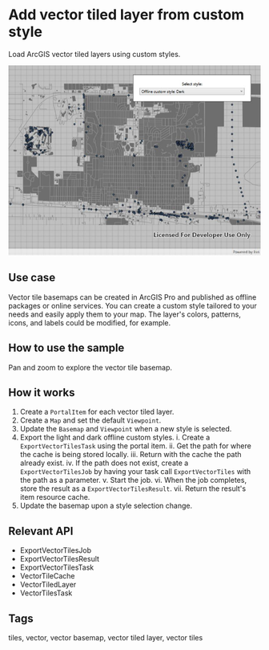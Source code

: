 # Add vector tiled layer from custom style

Load ArcGIS vector tiled layers using custom styles.

![Image of offline vector tiled layer custom style](AddVectorTiledLayerFromCustomStyle.jpg)

## Use case

Vector tile basemaps can be created in ArcGIS Pro and published as offline packages or online services. You can create a custom style tailored to your needs and easily apply them to your map. The layer's colors, patterns, icons, and labels could be modified, for example.

## How to use the sample

Pan and zoom to explore the vector tile basemap.

## How it works

1. Create a `PortalItem` for each vector tiled layer.
2. Create a `Map` and set the default `Viewpoint`.
3. Update the `Basemap` and `Viewpoint` when a new style is selected.
4. Export the light and dark offline custom styles.
    i. Create a `ExportVectorTilesTask` using the portal item.
    ii. Get the path for where the cache is being stored locally.
    iii. Return with the cache the path already exist.
    iv. If the path does not exist, create a `ExportVectorTilesJob` by having your task call `ExportVectorTiles` with the path as a parameter.
    v. Start the job.
    vi. When the job completes, store the result as a `ExportVectorTilesResult`.
    vii. Return the result's item resource cache.
5. Update the basemap upon a style selection change.

## Relevant API

* ExportVectorTilesJob
* ExportVectorTilesResult
* ExportVectorTilesTask
* VectorTileCache
* VectorTiledLayer
* VectorTilesTask

## Tags

tiles, vector, vector basemap, vector tiled layer, vector tiles
